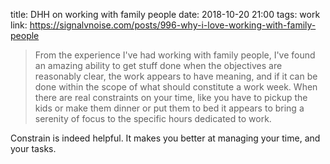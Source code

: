 title: DHH on working with family people
date: 2018-10-20 21:00
tags: work
link: https://signalvnoise.com/posts/996-why-i-love-working-with-family-people

> From the experience I've had working with family people,
> I've found an amazing ability to get stuff done when the objectives
> are reasonably clear, the work appears to have meaning, and if
> it can be done within the scope of what should constitute a work week.
> When there are real constraints on your time, like you have to
> pickup the kids or make them dinner or put them to bed
> it appears to bring a serenity of focus to the specific hours dedicated to work.

Constrain is indeed helpful. It makes you better at managing your time,
and your tasks.